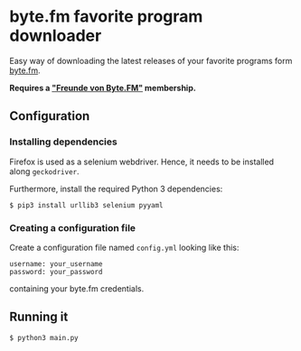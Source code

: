 # byte.fm favorite program downloader

Easy way of downloading the latest releases of your favorite programs form [byte.fm](https://byte.fm).

**Requires a ["Freunde von Byte.FM"](https://www.byte.fm/freunde/mitglied-werden/) membership.**

## Configuration

### Installing dependencies

Firefox is used as a selenium webdriver. Hence, it needs to be installed
along `geckodriver`.

Furthermore, install the required Python 3 dependencies:

``` 
$ pip3 install urllib3 selenium pyyaml
``` 

### Creating a configuration file

Create a configuration file named `config.yml` looking like this:

``` 
username: your_username
password: your_password
``` 

containing your byte.fm credentials.

## Running it

``` 
$ python3 main.py
``` 
